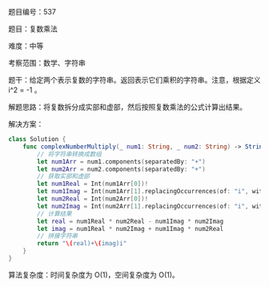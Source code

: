 题目编号：537

题目：复数乘法

难度：中等

考察范围：数学、字符串

题干：给定两个表示复数的字符串。返回表示它们乘积的字符串。注意，根据定义 i^2 = -1 。

解题思路：将复数拆分成实部和虚部，然后按照复数乘法的公式计算出结果。

解决方案：

```swift
class Solution {
    func complexNumberMultiply(_ num1: String, _ num2: String) -> String {
        // 将字符串转换成数组
        let num1Arr = num1.components(separatedBy: "+")
        let num2Arr = num2.components(separatedBy: "+")
        // 获取实部和虚部
        let num1Real = Int(num1Arr[0])!
        let num1Imag = Int(num1Arr[1].replacingOccurrences(of: "i", with: ""))!
        let num2Real = Int(num2Arr[0])!
        let num2Imag = Int(num2Arr[1].replacingOccurrences(of: "i", with: ""))!
        // 计算结果
        let real = num1Real * num2Real - num1Imag * num2Imag
        let imag = num1Real * num2Imag + num1Imag * num2Real
        // 拼接字符串
        return "\(real)+\(imag)i"
    }
}
```

算法复杂度：时间复杂度为 O(1)，空间复杂度为 O(1)。